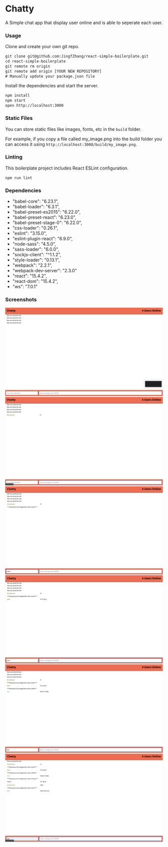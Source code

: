 Chatty
=====================
A Simple chat app that display user online and is able to seperate each user.

### Usage

Clone and create your own git repo.

```
git clone git@github.com:JingfZhang/react-simple-boilerplate.git
cd react-simple-boilerplate
git remote rm origin
git remote add origin [YOUR NEW REPOSITORY]
# Manually update your package.json file
```

Install the dependencies and start the server.

```
npm install
npm start
open http://localhost:3000
```

### Static Files

You can store static files like images, fonts, etc in the `build` folder.

For example, if you copy a file called my_image.png into the build folder you can access it using `http://localhost:3000/build/my_image.png`.

### Linting

This boilerplate project includes React ESLint configuration.

```
npm run lint
```

### Dependencies

- "babel-core": "6.23.1",
- "babel-loader": "6.3.1",
- "babel-preset-es2015": "6.22.0",
- "babel-preset-react": "6.23.0",
- "babel-preset-stage-0": "6.22.0",
- "css-loader": "0.26.1",
- "eslint": "3.15.0",
- "eslint-plugin-react": "6.9.0",
- "node-sass": "4.5.0",
- "sass-loader": "6.0.0",
- "sockjs-client": "^1.1.2",
- "style-loader": "0.13.1",
- "webpack": "2.2.1",
- "webpack-dev-server": "2.3.0"
- "react": "15.4.2",
- "react-dom": "15.4.2",
- "ws": "7.0.1"


### Screenshots

![Screenshot of user 1](https://github.com/JingfZhang/react-simple-boilerplate/blob/master/doc/User1_1.png)
![Screenshot of user 1](https://github.com/JingfZhang/react-simple-boilerplate/blob/master/doc/User1_2.png)
![Screenshot of user 1](https://github.com/JingfZhang/react-simple-boilerplate/blob/master/doc/User1_3.png)
![Screenshot of user 1](https://github.com/JingfZhang/react-simple-boilerplate/blob/master/doc/User1_4.png)
![Screenshot of user 2](https://github.com/JingfZhang/react-simple-boilerplate/blob/master/doc/User2_1.png)
![Screenshot of user 3](https://github.com/JingfZhang/react-simple-boilerplate/blob/master/doc/User3_1.png)


